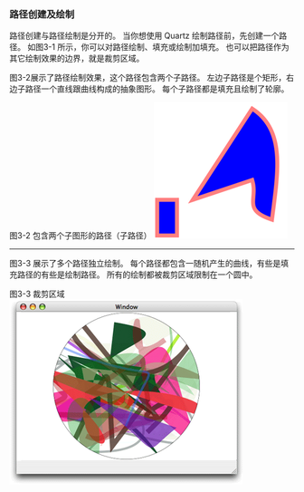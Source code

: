 ### 路径创建及绘制

路径创建与路径绘制是分开的。
当你想使用 Quartz 绘制路径前，先创建一个路径。
如图3-1 所示，你可以对路径绘制、填充或绘制加填充。
也可以把路径作为其它绘制效果的边界，就是裁剪区域。



图3-2展示了路径绘制效果，这个路径包含两个子路径。
左边子路径是个矩形，右边子路径一个直线跟曲线构成的抽象图形。
每个子路径都是填充且绘制了轮廓。


图3-2 包含两个子图形的路径（子路径）
![图3-2](../Art/subpaths.gif)


---


图3-3 展示了多个路径独立绘制。
每个路径都包含一随机产生的曲线，有些是填充路径的有些是绘制路径。
所有的绘制都被裁剪区域限制在一个圆中。

图3-3 裁剪区域
![图3-3](../Art/circle_clipping.gif)
